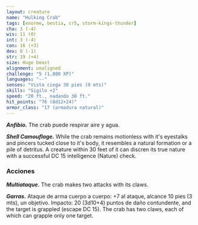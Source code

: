 ```yaml
---
layout: creature
name: "Hulking Crab"
tags: [enorme, bestia, cr5, storm-kings-thunder]
cha: 3 (-4)
wis: 11 (0)
int: 3 (-4)
con: 16 (+3)
dex: 8 (-1)
str: 19 (+4)
size: Huge beast
alignment: unaligned
challenge: "5 (1,800 XP)"
languages: "--"
senses: "Vista ciega 30 pies (9 mts)"
skills: "Sigilo +2"
speed: "20 ft., nadando 30 ft."
hit_points: "76 (8d12+24)"
armor_class: "17 (armadura natural)"
---
```


***Anfibio.*** The crab puede respirar aire y agua.

***Shell Camouflage.*** While the crab remains motionless with it's eyestalks and pincers tucked close to it's body, it resembles a natural formation or a pile of detritus. A creature within 30 feet of it can discren its true nature with a successful DC 15 intelligence (Nature) check.

### Acciones

***Multiataque.*** The crab makes two attacks with its claws.

***Garras.*** Ataque de arma cuerpo a cuerpo: +7 al ataque, alcance 10 pies (3 mts), un objetivo. Impacto: 20 (3d10+4) puntos de daño contundente, and the target is grappled (escape DC 15). The crab has two claws, each of which can grapple only one target.